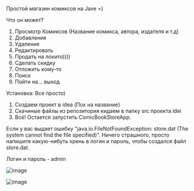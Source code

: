 Простой магазин комиксов на Jave =)

Что он может?
1. Просмотр Комиксов (Название комикса, автора, издателя и т.д)
2. Добавление
3. Удаление
4. Редактировать
5. Продать на лохито))))
6. Сделать скидку
7. Отложить кому-то
8. Поиск
9. Пойти на... выход

Установка:
Все просто)
1. Создаем проект в idea (Пох на название)
2. Скачиные файлы из репозитория кидаем в папку src проекта idei
3. Все! Остается запустить ComicBookStoreApp.

Если у вас выдает ошибку "java.io.FileNotFoundException: store.dat (The system cannot find the file specified)".
Ничего страшного, просто напишите какую-нибуть хрень в логин и пароль, чтобы создался файл store.dat.

Логин и пароль - admin


![image](https://github.com/Tekkito/comicbook_store/assets/159029316/9eff0a9d-c075-41b5-822e-164ee06d4c40)

![image](https://github.com/Tekkito/comicbook_store/assets/159029316/bb69aa79-db8b-4944-ba9b-ff7df0a48da8)

